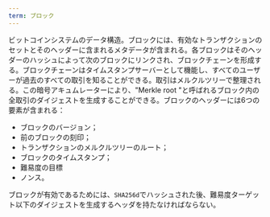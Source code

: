 ```yaml
---
term: ブロック
---
```

ビットコインシステムのデータ構造。ブロックには、有効なトランザクションのセットとそのヘッダーに含まれるメタデータが含まれる。各ブロックはそのヘッダーのハッシュによって次のブロックにリンクされ、ブロックチェーンを形成する。ブロックチェーンはタイムスタンプサーバーとして機能し、すべてのユーザーが過去のすべての取引を知ることができる。取引はメルクルツリーで整理される。この暗号アキュムレーターにより、"Merkle root "と呼ばれるブロック内の全取引のダイジェストを生成することができる。ブロックのヘッダーには6つの要素が含まれる：


- ブロックのバージョン；
- 前のブロックの刻印；
- トランザクションのメルクルツリーのルート；
- ブロックのタイムスタンプ；
- 難易度の目標
- ノンス。

ブロックが有効であるためには、`SHA256d`でハッシュされた後、難易度ターゲット以下のダイジェストを生成するヘッダを持たなければならない。